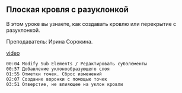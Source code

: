 ## Плоская кровля с разуклонкой

В этом уроке вы узнаете, как создавать кровлю или перекрытие с разуклонкой.

Преподаватель: Ирина Сорокина.

[video](https://player.softculture.cc/embed/online/RVT/RVT_42.17.02_L3-10_Theory_Sub_Elements)

``` chapters
00:04 Modify Sub Elements / Редактировать субэлементы
00:57 Добавление уклонообразующего слоя
01:55 Отметки точек. Сброс изменений
02:07 Создание воронки с помощью точек
03:51 Отверстие, не влияющее на уклон кровли
```
